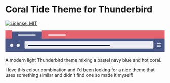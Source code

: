 # Coral Tide Theme for Thunderbird

[![License: MIT](https://img.shields.io/badge/License-MIT-yellow.svg)](https://opensource.org/licenses/MIT)

![Preview](preview.png)

A modern light Thunderbird theme mixing a pastel navy blue and hot coral.

I love this colour combination and I'd been looking for a nice theme that uses something similar and didn't find one so made it myself!
